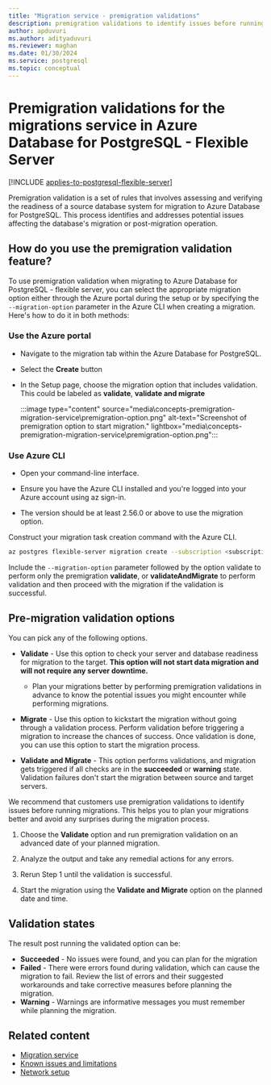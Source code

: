 ```yaml
---
title: "Migration service - premigration validations"
description: premigration validations to identify issues before running migrations
author: apduvuri
ms.author: adityaduvuri
ms.reviewer: maghan
ms.date: 01/30/2024
ms.service: postgresql
ms.topic: conceptual
---
```


# Premigration validations for the migrations service in Azure Database for PostgreSQL - Flexible Server

[!INCLUDE [applies-to-postgresql-flexible-server](../../includes/applies-to-postgresql-flexible-server.md)]

Premigration validation is a set of rules that involves assessing and verifying the readiness of a source database system for migration to Azure Database for PostgreSQL. This process identifies and addresses potential issues affecting the database's migration or post-migration operation.

## How do you use the premigration validation feature?

To use premigration validation when migrating to Azure Database for PostgreSQL - flexible server, you can select the appropriate migration option either through the Azure portal during the setup or by specifying the `--migration-option` parameter in the Azure CLI when creating a migration. Here's how to do it in both methods:

### Use the Azure portal

- Navigate to the migration tab within the Azure Database for PostgreSQL.

- Select the **Create** button

- In the Setup page, choose the migration option that includes validation. This could be labeled as **validate**, **validate and migrate**

    :::image type="content" source="media\concepts-premigration-migration-service\premigration-option.png" alt-text="Screenshot of premigration option to start migration." lightbox="media\concepts-premigration-migration-service\premigration-option.png":::

### Use Azure CLI

- Open your command-line interface.

- Ensure you have the Azure CLI installed and you're logged into your Azure account using az sign-in.

- The version should be at least 2.56.0 or above to use the migration option.  

Construct your migration task creation command with the Azure CLI.

```bash
az postgres flexible-server migration create --subscription <subscription ID> --resource-group <Resource group Name> --name <Flexible server Name> --migration-name <Unique migration ID> --migration-option ValidateAndMigrate --properties "Path of the JSON File" --migration-mode offline
```

Include the `--migration-option` parameter followed by the option validate to perform only the premigration **validate**, or **validateAndMigrate** to perform validation and then proceed with the migration if the validation is successful.

## Pre-migration validation options

You can pick any of the following options.

- **Validate** - Use this option to check your server and database readiness for migration to the target. **This option will not start data migration and will not require any server downtime.**
     - Plan your migrations better by performing premigration validations in advance to know the potential issues you might encounter while performing migrations.

- **Migrate** - Use this option to kickstart the migration without going through a validation process. Perform validation before triggering a migration to increase the chances of success. Once validation is done, you can use this option to start the migration process.

- **Validate and Migrate** - This option performs validations, and migration gets triggered if all checks are in the **succeeded** or **warning** state. Validation failures don't start the migration between source and target servers.

We recommend that customers use premigration validations to identify issues before running migrations. This helps you to plan your migrations better and avoid any surprises during the migration process.

1. Choose the **Validate** option and run premigration validation on an advanced date of your planned migration.

1. Analyze the output and take any remedial actions for any errors.

1. Rerun Step 1 until the validation is successful.

1. Start the migration using the **Validate and Migrate** option on the planned date and time.

## Validation states 

The result post running the validated option can be:

- **Succeeded** - No issues were found, and you can plan for the migration
- **Failed** - There were errors found during validation, which can cause the migration to fail. Review the list of errors and their suggested workarounds and take corrective measures before planning the migration.
- **Warning** - Warnings are informative messages you must remember while planning the migration. 


## Related content

- [Migration service](concepts-migration-service-postgresql.md)
- [Known issues and limitations](concepts-known-issues-migration-service.md)
- [Network setup](how-to-network-setup-migration-service.md)
